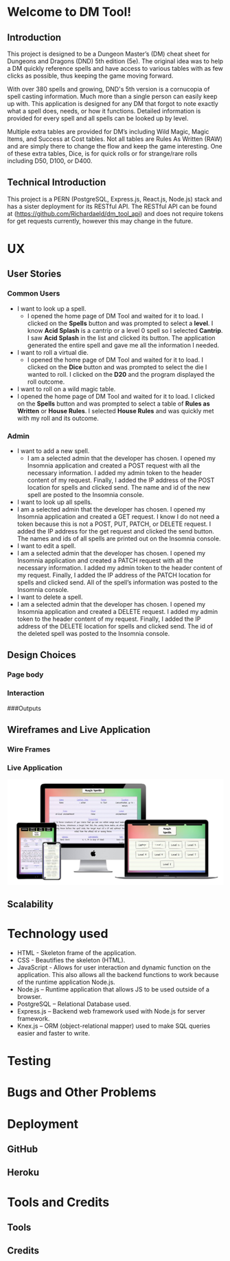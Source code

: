 # Welcome to DM Tool!
## Introduction
This project is designed to be a Dungeon Master’s (DM) cheat sheet for Dungeons and Dragons (DND) 5th edition (5e). The original idea was to help a DM quickly reference spells and have access to various tables with as few clicks as possible, thus keeping the game moving forward.

With over 380 spells and growing, DND's 5th version is a cornucopia of spell casting information. Much more than a single person can easily keep up with. This application is designed for any DM that forgot to note exactly what a spell does, needs, or how it functions. Detailed information is provided for every spell and all spells can be looked up by level.

Multiple extra tables are provided for DM’s including Wild Magic, Magic Items, and Success at Cost tables. Not all tables are Rules As Written (RAW) and are simply there to change the flow and keep the game interesting. One of these extra tables, Dice, is for quick rolls or for strange/rare rolls including D50, D100, or D400.

## Technical Introduction
This project is a PERN (PostgreSQL, Express.js, React.js, Node.js) stack and has a sister deployment for its RESTful API. The RESTful API can be found at (https://github.com/Richardaeld/dm_tool_api) and does not require tokens for get requests currently, however this may change in the future.

# UX
## User Stories
### Common Users
+ I want to look up a spell.
	+ I opened the home page of DM Tool and waited for it to load. I clicked on the **Spells** button and was prompted to select a **level**. I know **Acid Splash** is a cantrip or a level 0 spell so I selected **Cantrip**.  I saw **Acid Splash** in the list and clicked its button. The application generated the entire spell and gave me all the information I needed.
+ I want to roll a virtual die.
	+ I opened the home page of DM Tool and waited for it to load. I clicked on the **Dice** button and was prompted to select the die I wanted to roll. I clicked on the **D20** and the program displayed the roll outcome.
+ I want to roll on a wild magic table.
+ I opened the home page of DM Tool and waited for it to load. I clicked on the **Spells** button and was prompted to select a table of **Rules as Written** or **House Rules**. I selected **House Rules** and was quickly met with my roll and its outcome.

 ### Admin
+ I want to add a new spell.
	+ I am a selected admin that the developer has chosen. I opened my Insomnia application and created a POST request with all the necessary information. I added my admin token to the header content of my request. Finally, I added the IP address of the POST location for spells and clicked send. The name and id of the new spell are posted to the Insomnia console. 
+ I want to look up all spells.
+ I am a selected admin that the developer has chosen. I opened my Insomnia application and created a GET request. I know I do not need a token because this is not a POST, PUT, PATCH, or DELETE request. I added the IP address for the get request and clicked the send button. The names and ids of all spells are printed out on the Insomnia console.
+ I want to edit a spell.
+ I am a selected admin that the developer has chosen. I opened my Insomnia application and created a PATCH request with all the necessary information. I added my admin token to the header content of my request. Finally, I added the IP address of the PATCH location for spells and clicked send. All of the spell’s information was posted to the Insomnia console. 
+ I want to delete a spell.
+ I am a selected admin that the developer has chosen. I opened my Insomnia application and created a DELETE request. I added my admin token to the header content of my request. Finally, I added the IP address of the DELETE location for spells and clicked send. The id of the deleted spell was posted to the Insomnia console. 

## Design Choices
### Page body
### Interaction
###Outputs

## Wireframes and Live Application
### Wire Frames

### Live Application
![DM Tool responsiveness](dm_tool.jpg)
## Scalability

# Technology used
+ HTML - Skeleton frame of the application.
+ CSS - Beautifies the skeleton (HTML).
+ JavaScript - Allows for user interaction and dynamic function on the application. This also allows all the backend functions to work because of the runtime application Node.js.
+ Node.js – Runtime application that allows JS to be used outside of a browser.
+ PostgreSQL – Relational Database used.
+ Express.js – Backend web framework used with Node.js for server framework.
+ Knex.js – ORM (object-relational mapper) used to make SQL queries easier and faster to write.

# Testing
# Bugs and Other Problems
# Deployment
## GitHub
## Heroku
# Tools and Credits
## Tools
## Credits

